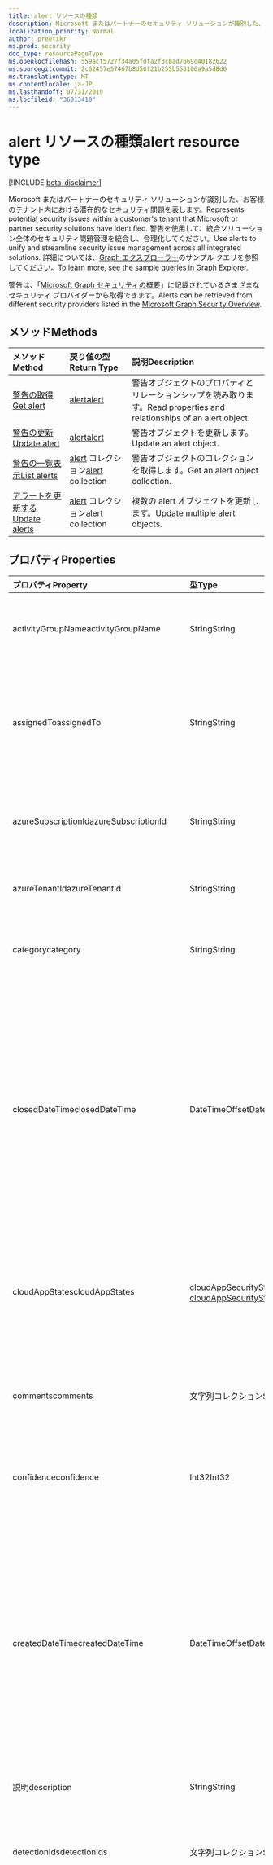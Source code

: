 ```yaml
---
title: alert リソースの種類
description: Microsoft またはパートナーのセキュリティ ソリューションが識別した、お客様のテナント内における潜在的なセキュリティ問題を表します。 警告を使用して、統合ソリューション全体のセキュリティ問題管理を統合し、合理化してください。 詳細については、Graph エクスプローラーのサンプル クエリを参照してください。
localization_priority: Normal
author: preetikr
ms.prod: security
doc_type: resourcePageType
ms.openlocfilehash: 559acf5727f34a05fdfa2f3cbad7669c40182622
ms.sourcegitcommit: 2c62457e57467b8d50f21b255b553106a9a5d8d6
ms.translationtype: MT
ms.contentlocale: ja-JP
ms.lasthandoff: 07/31/2019
ms.locfileid: "36013410"
---
```

# <a name="alert-resource-type"></a><span data-ttu-id="c4a0b-105">alert リソースの種類</span><span class="sxs-lookup"><span data-stu-id="c4a0b-105">alert resource type</span></span>

[!INCLUDE [beta-disclaimer](../../includes/beta-disclaimer.md)]

<span data-ttu-id="c4a0b-106">Microsoft またはパートナーのセキュリティ ソリューションが識別した、お客様のテナント内における潜在的なセキュリティ問題を表します。</span><span class="sxs-lookup"><span data-stu-id="c4a0b-106">Represents potential security issues within a customer's tenant that Microsoft or partner security solutions have identified.</span></span> <span data-ttu-id="c4a0b-107">警告を使用して、統合ソリューション全体のセキュリティ問題管理を統合し、合理化してください。</span><span class="sxs-lookup"><span data-stu-id="c4a0b-107">Use alerts to unify and streamline security issue management across all integrated solutions.</span></span> <span data-ttu-id="c4a0b-108">詳細については、[Graph エクスプローラー](https://developer.microsoft.com/graph/graph-explorer)のサンプル クエリを参照してください。</span><span class="sxs-lookup"><span data-stu-id="c4a0b-108">To learn more, see the sample queries in [Graph Explorer](https://developer.microsoft.com/graph/graph-explorer).</span></span>

<span data-ttu-id="c4a0b-109">警告は、「[Microsoft Graph セキュリティの概要](security-api-overview.md)」に記載されているさまざまなセキュリティ プロバイダーから取得できます。</span><span class="sxs-lookup"><span data-stu-id="c4a0b-109">Alerts can be retrieved from different security providers listed in the [Microsoft Graph Security Overview](security-api-overview.md).</span></span>

## <a name="methods"></a><span data-ttu-id="c4a0b-110">メソッド</span><span class="sxs-lookup"><span data-stu-id="c4a0b-110">Methods</span></span>

| <span data-ttu-id="c4a0b-111">メソッド</span><span class="sxs-lookup"><span data-stu-id="c4a0b-111">Method</span></span>   | <span data-ttu-id="c4a0b-112">戻り値の型</span><span class="sxs-lookup"><span data-stu-id="c4a0b-112">Return Type</span></span>|<span data-ttu-id="c4a0b-113">説明</span><span class="sxs-lookup"><span data-stu-id="c4a0b-113">Description</span></span>|
|:---------------|:--------|:----------|
|[<span data-ttu-id="c4a0b-114">警告の取得</span><span class="sxs-lookup"><span data-stu-id="c4a0b-114">Get alert</span></span>](../api/alert-get.md) | [<span data-ttu-id="c4a0b-115">alert</span><span class="sxs-lookup"><span data-stu-id="c4a0b-115">alert</span></span>](alert.md) |<span data-ttu-id="c4a0b-116">警告オブジェクトのプロパティとリレーションシップを読み取ります。</span><span class="sxs-lookup"><span data-stu-id="c4a0b-116">Read properties and relationships of an alert object.</span></span>|
|[<span data-ttu-id="c4a0b-117">警告の更新</span><span class="sxs-lookup"><span data-stu-id="c4a0b-117">Update alert</span></span>](../api/alert-update.md) | [<span data-ttu-id="c4a0b-118">alert</span><span class="sxs-lookup"><span data-stu-id="c4a0b-118">alert</span></span>](alert.md) |<span data-ttu-id="c4a0b-119">警告オブジェクトを更新します。</span><span class="sxs-lookup"><span data-stu-id="c4a0b-119">Update an alert object.</span></span> |
|[<span data-ttu-id="c4a0b-120">警告の一覧表示</span><span class="sxs-lookup"><span data-stu-id="c4a0b-120">List alerts</span></span>](../api/alert-list.md) | <span data-ttu-id="c4a0b-121">[alert](alert.md) コレクション</span><span class="sxs-lookup"><span data-stu-id="c4a0b-121">[alert](alert.md) collection</span></span> |<span data-ttu-id="c4a0b-122">警告オブジェクトのコレクションを取得します。</span><span class="sxs-lookup"><span data-stu-id="c4a0b-122">Get an alert object collection.</span></span>|
|[<span data-ttu-id="c4a0b-123">アラートを更新する</span><span class="sxs-lookup"><span data-stu-id="c4a0b-123">Update alerts</span></span>](../api/alert-updatealerts.md)|<span data-ttu-id="c4a0b-124">[alert](alert.md) コレクション</span><span class="sxs-lookup"><span data-stu-id="c4a0b-124">[alert](alert.md) collection</span></span>|<span data-ttu-id="c4a0b-125">複数の alert オブジェクトを更新します。</span><span class="sxs-lookup"><span data-stu-id="c4a0b-125">Update multiple alert objects.</span></span>|

## <a name="properties"></a><span data-ttu-id="c4a0b-126">プロパティ</span><span class="sxs-lookup"><span data-stu-id="c4a0b-126">Properties</span></span>

| <span data-ttu-id="c4a0b-127">プロパティ</span><span class="sxs-lookup"><span data-stu-id="c4a0b-127">Property</span></span>   | <span data-ttu-id="c4a0b-128">型</span><span class="sxs-lookup"><span data-stu-id="c4a0b-128">Type</span></span>|<span data-ttu-id="c4a0b-129">説明</span><span class="sxs-lookup"><span data-stu-id="c4a0b-129">Description</span></span>|
|:---------------|:--------|:----------|
|<span data-ttu-id="c4a0b-130">activityGroupName</span><span class="sxs-lookup"><span data-stu-id="c4a0b-130">activityGroupName</span></span>|<span data-ttu-id="c4a0b-131">String</span><span class="sxs-lookup"><span data-stu-id="c4a0b-131">String</span></span>|<span data-ttu-id="c4a0b-132">この警告に起因するアクティビティ グループ (攻撃者) の名前またはエイリアス。</span><span class="sxs-lookup"><span data-stu-id="c4a0b-132">Name or alias of the activity group (attacker) this alert is attributed to.</span></span>|
|<span data-ttu-id="c4a0b-133">assignedTo</span><span class="sxs-lookup"><span data-stu-id="c4a0b-133">assignedTo</span></span>|<span data-ttu-id="c4a0b-134">String</span><span class="sxs-lookup"><span data-stu-id="c4a0b-134">String</span></span>|<span data-ttu-id="c4a0b-135">トリアージ、調査、修復のために警告が割り当てられているアナリストの名前です ([更新](../api/alert-update.md)をサポートしています)。</span><span class="sxs-lookup"><span data-stu-id="c4a0b-135">Name of the analyst the alert is assigned to for triage, investigation, or remediation (supports [update](../api/alert-update.md)).</span></span>|
|<span data-ttu-id="c4a0b-136">azureSubscriptionId</span><span class="sxs-lookup"><span data-stu-id="c4a0b-136">azureSubscriptionId</span></span>|<span data-ttu-id="c4a0b-137">String</span><span class="sxs-lookup"><span data-stu-id="c4a0b-137">String</span></span>|<span data-ttu-id="c4a0b-138">Azure サブスクリプション ID (この警告が Azure リソースに関連している場合に提示されます)。</span><span class="sxs-lookup"><span data-stu-id="c4a0b-138">Azure subscription ID, present if this alert is related to an Azure resource.</span></span>|
|<span data-ttu-id="c4a0b-139">azureTenantId</span><span class="sxs-lookup"><span data-stu-id="c4a0b-139">azureTenantId</span></span> |<span data-ttu-id="c4a0b-140">String</span><span class="sxs-lookup"><span data-stu-id="c4a0b-140">String</span></span>|<span data-ttu-id="c4a0b-141">Azure Active Directory テナント ID。</span><span class="sxs-lookup"><span data-stu-id="c4a0b-141">Azure Active Directory tenant ID.</span></span> <span data-ttu-id="c4a0b-142">必須です。</span><span class="sxs-lookup"><span data-stu-id="c4a0b-142">Required.</span></span> |
|<span data-ttu-id="c4a0b-143">category</span><span class="sxs-lookup"><span data-stu-id="c4a0b-143">category</span></span>|<span data-ttu-id="c4a0b-144">String</span><span class="sxs-lookup"><span data-stu-id="c4a0b-144">String</span></span>|<span data-ttu-id="c4a0b-145">警告のカテゴリ (たとえば、credentialTheft、ransomware など)。</span><span class="sxs-lookup"><span data-stu-id="c4a0b-145">Category of the alert (for example, credentialTheft, ransomware, etc.).</span></span>|
|<span data-ttu-id="c4a0b-146">closedDateTime</span><span class="sxs-lookup"><span data-stu-id="c4a0b-146">closedDateTime</span></span>|<span data-ttu-id="c4a0b-147">DateTimeOffset</span><span class="sxs-lookup"><span data-stu-id="c4a0b-147">DateTimeOffset</span></span>|<span data-ttu-id="c4a0b-148">警告が閉じられた時刻。</span><span class="sxs-lookup"><span data-stu-id="c4a0b-148">Time at which the alert was closed.</span></span> <span data-ttu-id="c4a0b-149">Timestamp 型は、ISO 8601 形式を使用して日付と時刻の情報を表します。これは常に UTC 時間です。</span><span class="sxs-lookup"><span data-stu-id="c4a0b-149">The Timestamp type represents date and time information using ISO 8601 format and is always in UTC time.</span></span> <span data-ttu-id="c4a0b-150">たとえば、2014 年 1 月 1 日午前 0 時 (UTC) は、`'2014-01-01T00:00:00Z'` のようになります ([更新](../api/alert-update.md)をサポートしています)。</span><span class="sxs-lookup"><span data-stu-id="c4a0b-150">For example, midnight UTC on Jan 1, 2014 would look like this: `'2014-01-01T00:00:00Z'` (supports [update](../api/alert-update.md)).</span></span>|
|<span data-ttu-id="c4a0b-151">cloudAppStates</span><span class="sxs-lookup"><span data-stu-id="c4a0b-151">cloudAppStates</span></span>|<span data-ttu-id="c4a0b-152">[cloudAppSecurityState](cloudappsecuritystate.md) コレクション</span><span class="sxs-lookup"><span data-stu-id="c4a0b-152">[cloudAppSecurityState](cloudappsecuritystate.md) collection</span></span>|<span data-ttu-id="c4a0b-153">この警告に関連するクラウド アプリケーションについて、プロバイダーによって生成されるセキュリティ関連のステートフル情報。</span><span class="sxs-lookup"><span data-stu-id="c4a0b-153">Security-related stateful information generated by the provider about the cloud application/s related to this alert.</span></span>|
|<span data-ttu-id="c4a0b-154">comments</span><span class="sxs-lookup"><span data-stu-id="c4a0b-154">comments</span></span>|<span data-ttu-id="c4a0b-155">文字列コレクション</span><span class="sxs-lookup"><span data-stu-id="c4a0b-155">String collection</span></span>|<span data-ttu-id="c4a0b-156">警告に対する顧客提供のコメント (顧客警告管理の場合) ([更新](../api/alert-update.md)をサポートしています)。</span><span class="sxs-lookup"><span data-stu-id="c4a0b-156">Customer-provided comments on alert (for customer alert management) (supports [update](../api/alert-update.md)).</span></span>|
|<span data-ttu-id="c4a0b-157">confidence</span><span class="sxs-lookup"><span data-stu-id="c4a0b-157">confidence</span></span>|<span data-ttu-id="c4a0b-158">Int32</span><span class="sxs-lookup"><span data-stu-id="c4a0b-158">Int32</span></span>|<span data-ttu-id="c4a0b-159">検出ロジックの信頼性 (1 ～ 100 のパーセンテージ値)。</span><span class="sxs-lookup"><span data-stu-id="c4a0b-159">Confidence of the detection logic (percentage between 1-100).</span></span>|
|<span data-ttu-id="c4a0b-160">createdDateTime</span><span class="sxs-lookup"><span data-stu-id="c4a0b-160">createdDateTime</span></span> |<span data-ttu-id="c4a0b-161">DateTimeOffset</span><span class="sxs-lookup"><span data-stu-id="c4a0b-161">DateTimeOffset</span></span>|<span data-ttu-id="c4a0b-162">警告が警告プロバイダーによって作成された時刻。</span><span class="sxs-lookup"><span data-stu-id="c4a0b-162">Time at which the alert was created by the alert provider.</span></span> <span data-ttu-id="c4a0b-163">Timestamp 型は、ISO 8601 形式を使用して日付と時刻の情報を表します。これは常に UTC 時間です。</span><span class="sxs-lookup"><span data-stu-id="c4a0b-163">The Timestamp type represents date and time information using ISO 8601 format and is always in UTC time.</span></span> <span data-ttu-id="c4a0b-164">たとえば、2014 年 1 月 1 日午前 0 時 (UTC) は、次のようになります。`'2014-01-01T00:00:00Z'`</span><span class="sxs-lookup"><span data-stu-id="c4a0b-164">For example, midnight UTC on Jan 1, 2014 would look like this: `'2014-01-01T00:00:00Z'`.</span></span> <span data-ttu-id="c4a0b-165">必須です。</span><span class="sxs-lookup"><span data-stu-id="c4a0b-165">Required.</span></span>|
|<span data-ttu-id="c4a0b-166">説明</span><span class="sxs-lookup"><span data-stu-id="c4a0b-166">description</span></span>|<span data-ttu-id="c4a0b-167">String</span><span class="sxs-lookup"><span data-stu-id="c4a0b-167">String</span></span>|<span data-ttu-id="c4a0b-168">警告の説明。</span><span class="sxs-lookup"><span data-stu-id="c4a0b-168">Alert description.</span></span>|
|<span data-ttu-id="c4a0b-169">detectionIds</span><span class="sxs-lookup"><span data-stu-id="c4a0b-169">detectionIds</span></span>|<span data-ttu-id="c4a0b-170">文字列コレクション</span><span class="sxs-lookup"><span data-stu-id="c4a0b-170">String collection</span></span>|<span data-ttu-id="c4a0b-171">この警告エンティティに関連する警告のセット (各警告は個別のレコードとして SIEM にプッシュされます)。</span><span class="sxs-lookup"><span data-stu-id="c4a0b-171">Set of alerts related to this alert entity (each alert is pushed to the SIEM as a separate record).</span></span>|
|<span data-ttu-id="c4a0b-172">eventDateTime</span><span class="sxs-lookup"><span data-stu-id="c4a0b-172">eventDateTime</span></span> |<span data-ttu-id="c4a0b-173">DateTimeOffset</span><span class="sxs-lookup"><span data-stu-id="c4a0b-173">DateTimeOffset</span></span>|<span data-ttu-id="c4a0b-174">警告を生成するトリガーとして処理されるイベントの発生時刻。</span><span class="sxs-lookup"><span data-stu-id="c4a0b-174">Time at which the event(s) that served as the trigger(s) to generate the alert occurred.</span></span> <span data-ttu-id="c4a0b-175">Timestamp 型は、ISO 8601 形式を使用して日付と時刻の情報を表します。これは常に UTC 時間です。</span><span class="sxs-lookup"><span data-stu-id="c4a0b-175">The Timestamp type represents date and time information using ISO 8601 format and is always in UTC time.</span></span> <span data-ttu-id="c4a0b-176">たとえば、2014 年 1 月 1 日午前 0 時 (UTC) は、次のようになります。`'2014-01-01T00:00:00Z'`</span><span class="sxs-lookup"><span data-stu-id="c4a0b-176">For example, midnight UTC on Jan 1, 2014 would look like this: `'2014-01-01T00:00:00Z'`.</span></span> <span data-ttu-id="c4a0b-177">必須です。</span><span class="sxs-lookup"><span data-stu-id="c4a0b-177">Required.</span></span>|
|<span data-ttu-id="c4a0b-178">feedback</span><span class="sxs-lookup"><span data-stu-id="c4a0b-178">feedback</span></span>|<span data-ttu-id="c4a0b-179">alertFeedback</span><span class="sxs-lookup"><span data-stu-id="c4a0b-179">alertFeedback</span></span>|<span data-ttu-id="c4a0b-180">警告に関するアナリストのフィードバック。</span><span class="sxs-lookup"><span data-stu-id="c4a0b-180">Analyst feedback on the alert.</span></span> <span data-ttu-id="c4a0b-181">使用可能な値は、`unknown`、`truePositive`、`falsePositive`、`benignPositive` です。</span><span class="sxs-lookup"><span data-stu-id="c4a0b-181">Possible values are: `unknown`, `truePositive`, `falsePositive`, `benignPositive`.</span></span> <span data-ttu-id="c4a0b-182">([更新](../api/alert-update.md)をサポートしています)</span><span class="sxs-lookup"><span data-stu-id="c4a0b-182">(supports [update](../api/alert-update.md))</span></span>|
|<span data-ttu-id="c4a0b-183">fileStates</span><span class="sxs-lookup"><span data-stu-id="c4a0b-183">fileStates</span></span>|<span data-ttu-id="c4a0b-184">[fileSecurityState](filesecuritystate.md) コレクション</span><span class="sxs-lookup"><span data-stu-id="c4a0b-184">[fileSecurityState](filesecuritystate.md) collection</span></span>|<span data-ttu-id="c4a0b-185">この警告に関連するファイルについて、プロバイダーによって生成されるセキュリティ関連のステートフル情報。</span><span class="sxs-lookup"><span data-stu-id="c4a0b-185">Security-related stateful information generated by the provider about the file(s) related to this alert.</span></span>|
|<span data-ttu-id="c4a0b-186">履歴の状態</span><span class="sxs-lookup"><span data-stu-id="c4a0b-186">historyStates</span></span>|<span data-ttu-id="c4a0b-187">[alertHistoryState](alerthistorystate.md)コレクション</span><span class="sxs-lookup"><span data-stu-id="c4a0b-187">[alertHistoryState](alerthistorystate.md) collection</span></span>| <span data-ttu-id="c4a0b-188">**AlertHistoryStates**のコレクション。通知に対して行われたすべての更新の監査ログを構成します。</span><span class="sxs-lookup"><span data-stu-id="c4a0b-188">A collection of **alertHistoryStates** comprising an audit log of all updates made to an alert.</span></span> |
|<span data-ttu-id="c4a0b-189">hostStates</span><span class="sxs-lookup"><span data-stu-id="c4a0b-189">hostStates</span></span>|<span data-ttu-id="c4a0b-190">[hostSecurityState](hostsecuritystate.md) コレクション</span><span class="sxs-lookup"><span data-stu-id="c4a0b-190">[hostSecurityState](hostsecuritystate.md) collection</span></span>|<span data-ttu-id="c4a0b-191">この警告に関連するホストについて、プロバイダーによって生成されるセキュリティ関連のステートフル情報。</span><span class="sxs-lookup"><span data-stu-id="c4a0b-191">Security-related stateful information generated by the provider about the host(s) related to this alert.</span></span>|
|<span data-ttu-id="c4a0b-192">id</span><span class="sxs-lookup"><span data-stu-id="c4a0b-192">id</span></span> |<span data-ttu-id="c4a0b-193">String</span><span class="sxs-lookup"><span data-stu-id="c4a0b-193">String</span></span>|<span data-ttu-id="c4a0b-194">プロバイダーによって生成された GUID/一意の識別子。</span><span class="sxs-lookup"><span data-stu-id="c4a0b-194">Provider-generated GUID/unique identifier.</span></span> <span data-ttu-id="c4a0b-195">読み取り専用です。</span><span class="sxs-lookup"><span data-stu-id="c4a0b-195">Read-only.</span></span> <span data-ttu-id="c4a0b-196">必須です。</span><span class="sxs-lookup"><span data-stu-id="c4a0b-196">Required.</span></span>|
|<span data-ttu-id="c4a0b-197">lastModifiedDateTime</span><span class="sxs-lookup"><span data-stu-id="c4a0b-197">lastModifiedDateTime</span></span>|<span data-ttu-id="c4a0b-198">DateTimeOffset</span><span class="sxs-lookup"><span data-stu-id="c4a0b-198">DateTimeOffset</span></span>|<span data-ttu-id="c4a0b-199">警告エンティティが最後に変更された時刻。</span><span class="sxs-lookup"><span data-stu-id="c4a0b-199">Time at which the alert entity was last modified.</span></span> <span data-ttu-id="c4a0b-200">Timestamp 型は、ISO 8601 形式を使用して日付と時刻の情報を表します。これは常に UTC 時間です。</span><span class="sxs-lookup"><span data-stu-id="c4a0b-200">The Timestamp type represents date and time information using ISO 8601 format and is always in UTC time.</span></span> <span data-ttu-id="c4a0b-201">たとえば、2014 年 1 月 1 日午前 0 時 (UTC) は、次のようになります。`'2014-01-01T00:00:00Z'`</span><span class="sxs-lookup"><span data-stu-id="c4a0b-201">For example, midnight UTC on Jan 1, 2014 would look like this: `'2014-01-01T00:00:00Z'`.</span></span>|
|<span data-ttu-id="c4a0b-202">malwareStates</span><span class="sxs-lookup"><span data-stu-id="c4a0b-202">malwareStates</span></span>|<span data-ttu-id="c4a0b-203">[malwareState](malwarestate.md) コレクション</span><span class="sxs-lookup"><span data-stu-id="c4a0b-203">[malwareState](malwarestate.md) collection</span></span>|<span data-ttu-id="c4a0b-204">この警告に関連したマルウェアについての脅威インテリジェンス。</span><span class="sxs-lookup"><span data-stu-id="c4a0b-204">Threat Intelligence pertaining to malware related to this alert.</span></span>|
|<span data-ttu-id="c4a0b-205">networkConnections</span><span class="sxs-lookup"><span data-stu-id="c4a0b-205">networkConnections</span></span>|<span data-ttu-id="c4a0b-206">[networkConnection](networkconnection.md) コレクション</span><span class="sxs-lookup"><span data-stu-id="c4a0b-206">[networkConnection](networkconnection.md) collection</span></span>|<span data-ttu-id="c4a0b-207">この警告に関連するネットワーク接続について、プロバイダーによって生成されるセキュリティ関連のステートフル情報。</span><span class="sxs-lookup"><span data-stu-id="c4a0b-207">Security-related stateful information generated by the provider about the network connection(s) related to this alert.</span></span>|
|<span data-ttu-id="c4a0b-208">processes</span><span class="sxs-lookup"><span data-stu-id="c4a0b-208">processes</span></span>|<span data-ttu-id="c4a0b-209">[process](process.md) コレクション</span><span class="sxs-lookup"><span data-stu-id="c4a0b-209">[process](process.md) collection</span></span>|<span data-ttu-id="c4a0b-210">この警告に関連するプロセスについて、プロバイダーによって生成されるセキュリティ関連のステートフル情報。</span><span class="sxs-lookup"><span data-stu-id="c4a0b-210">Security-related stateful information generated by the provider about the process or processes related to this alert.</span></span>|
|<span data-ttu-id="c4a0b-211">recommendedActions</span><span class="sxs-lookup"><span data-stu-id="c4a0b-211">recommendedActions</span></span>|<span data-ttu-id="c4a0b-212">文字列コレクション</span><span class="sxs-lookup"><span data-stu-id="c4a0b-212">String collection</span></span>|<span data-ttu-id="c4a0b-213">警告の結果として実行する仕入先/プロバイダー推奨アクション (たとえば、マシンの分離、enforce2FA、再イメージ化ホスト)。</span><span class="sxs-lookup"><span data-stu-id="c4a0b-213">Vendor/provider recommended action(s) to take as a result of the alert (for example, isolate machine, enforce2FA, reimage host).</span></span>|
|<span data-ttu-id="c4a0b-214">registryKeyStates</span><span class="sxs-lookup"><span data-stu-id="c4a0b-214">registryKeyStates</span></span>|<span data-ttu-id="c4a0b-215">[registryKeyState](registrykeystate.md) コレクション</span><span class="sxs-lookup"><span data-stu-id="c4a0b-215">[registryKeyState](registrykeystate.md) collection</span></span>|<span data-ttu-id="c4a0b-216">この警告に関連するレジストリ キーについて、プロバイダーによって生成されるセキュリティ関連のステートフル情報。</span><span class="sxs-lookup"><span data-stu-id="c4a0b-216">Security-related stateful information generated by the provider about the registry keys related to this alert.</span></span>|
|<span data-ttu-id="c4a0b-217">severity</span><span class="sxs-lookup"><span data-stu-id="c4a0b-217">severity</span></span> |<span data-ttu-id="c4a0b-218">alertSeverity</span><span class="sxs-lookup"><span data-stu-id="c4a0b-218">alertSeverity</span></span>|<span data-ttu-id="c4a0b-219">警告の重要度 - 仕入先/プロバイダーが設定します。</span><span class="sxs-lookup"><span data-stu-id="c4a0b-219">Alert severity - set by vendor/provider.</span></span> <span data-ttu-id="c4a0b-220">可能な値は、`unknown`、`informational`、`low`、`medium`、`high` です。</span><span class="sxs-lookup"><span data-stu-id="c4a0b-220">Possible values are: `unknown`, `informational`, `low`, `medium`, `high`.</span></span> <span data-ttu-id="c4a0b-221">必須です。</span><span class="sxs-lookup"><span data-stu-id="c4a0b-221">Required.</span></span>|
|<span data-ttu-id="c4a0b-222">sourceMaterials</span><span class="sxs-lookup"><span data-stu-id="c4a0b-222">sourceMaterials</span></span>|<span data-ttu-id="c4a0b-223">String コレクション</span><span class="sxs-lookup"><span data-stu-id="c4a0b-223">String collection</span></span>|<span data-ttu-id="c4a0b-224">警告に関連するソース マテリアルへのハイパーリンク (URI)、たとえば、プロバイダーの警告やログ検索のためのユーザー インターフェイスなど。</span><span class="sxs-lookup"><span data-stu-id="c4a0b-224">Hyperlinks (URIs) to the source material related to the alert, for example, provider's user interface for alerts or log search, etc.</span></span>|
|<span data-ttu-id="c4a0b-225">status</span><span class="sxs-lookup"><span data-stu-id="c4a0b-225">status</span></span> |<span data-ttu-id="c4a0b-226">alertStatus</span><span class="sxs-lookup"><span data-stu-id="c4a0b-226">alertStatus</span></span>|<span data-ttu-id="c4a0b-227">警告のライフサイクル ステータス (ステージ)。</span><span class="sxs-lookup"><span data-stu-id="c4a0b-227">Alert lifecycle status (stage).</span></span> <span data-ttu-id="c4a0b-228">使用可能な値は、`unknown`、`newAlert`、`inProgress`、`resolved` です。</span><span class="sxs-lookup"><span data-stu-id="c4a0b-228">Possible values are: `unknown`, `newAlert`, `inProgress`, `resolved`.</span></span> <span data-ttu-id="c4a0b-229">([更新](../api/alert-update.md)をサポートしています)。</span><span class="sxs-lookup"><span data-stu-id="c4a0b-229">(supports [update](../api/alert-update.md)).</span></span> <span data-ttu-id="c4a0b-230">必須です。</span><span class="sxs-lookup"><span data-stu-id="c4a0b-230">Required.</span></span>|
|<span data-ttu-id="c4a0b-231">タグ</span><span class="sxs-lookup"><span data-stu-id="c4a0b-231">tags</span></span>|<span data-ttu-id="c4a0b-232">String collection</span><span class="sxs-lookup"><span data-stu-id="c4a0b-232">String collection</span></span>|<span data-ttu-id="c4a0b-233">警告に適用でき、フィルター条件として使用できるユーザー定義可能なラベル (例 "HVA"、"SAW" など) ([更新](../api/alert-update.md)をサポートしています)。</span><span class="sxs-lookup"><span data-stu-id="c4a0b-233">User-definable labels that can be applied to an alert and can serve as filter conditions (for example "HVA", "SAW", etc.) (supports [update](../api/alert-update.md)).</span></span>|
|<span data-ttu-id="c4a0b-234">title</span><span class="sxs-lookup"><span data-stu-id="c4a0b-234">title</span></span> |<span data-ttu-id="c4a0b-235">String</span><span class="sxs-lookup"><span data-stu-id="c4a0b-235">String</span></span>|<span data-ttu-id="c4a0b-236">警告タイトル。</span><span class="sxs-lookup"><span data-stu-id="c4a0b-236">Alert title.</span></span> <span data-ttu-id="c4a0b-237">必須です。</span><span class="sxs-lookup"><span data-stu-id="c4a0b-237">Required.</span></span>|
|<span data-ttu-id="c4a0b-238">triggers</span><span class="sxs-lookup"><span data-stu-id="c4a0b-238">triggers</span></span>|<span data-ttu-id="c4a0b-239">[alertTrigger](alerttrigger.md) コレクション</span><span class="sxs-lookup"><span data-stu-id="c4a0b-239">[alertTrigger](alerttrigger.md) collection</span></span>|<span data-ttu-id="c4a0b-240">警告をトリガーした特定のプロパティ (警告に表示されるプロパティ) に関するセキュリティ関連の情報。</span><span class="sxs-lookup"><span data-stu-id="c4a0b-240">Security-related information about the specific properties that triggered the alert (properties appearing in the alert).</span></span> <span data-ttu-id="c4a0b-241">警告には、複数のユーザー、ホスト、ファイル、IP アドレスに関する情報が含まれる場合があります。</span><span class="sxs-lookup"><span data-stu-id="c4a0b-241">Alerts might contain information about multiple users, hosts, files, ip addresses.</span></span> <span data-ttu-id="c4a0b-242">このフィールドは、警告の生成をトリガーしたプロパティを示します。</span><span class="sxs-lookup"><span data-stu-id="c4a0b-242">This field indicates which properties triggered the alert generation.</span></span>|
|<span data-ttu-id="c4a0b-243">userStates</span><span class="sxs-lookup"><span data-stu-id="c4a0b-243">userStates</span></span>|<span data-ttu-id="c4a0b-244">[userSecurityState](usersecuritystate.md) コレクション</span><span class="sxs-lookup"><span data-stu-id="c4a0b-244">[userSecurityState](usersecuritystate.md) collection</span></span>|<span data-ttu-id="c4a0b-245">この警告に関連するユーザー アカウントについて、プロバイダーによって生成されるセキュリティ関連のステートフル情報。</span><span class="sxs-lookup"><span data-stu-id="c4a0b-245">Security-related stateful information generated by the provider about the user accounts related to this alert.</span></span>|
|<span data-ttu-id="c4a0b-246">vendorInformation</span><span class="sxs-lookup"><span data-stu-id="c4a0b-246">vendorInformation</span></span> |[<span data-ttu-id="c4a0b-247">securityVendorInformation</span><span class="sxs-lookup"><span data-stu-id="c4a0b-247">securityVendorInformation</span></span>](securityvendorinformation.md)|<span data-ttu-id="c4a0b-248">セキュリティ製品/サービスの仕入先、プロバイダー、サブプロバイダーに関する詳細を含む複合型 (たとえば、仕入先 = Microsoft、プロバイダー = Windows Defender ATP、サブプロバイダー = AppLocker)。</span><span class="sxs-lookup"><span data-stu-id="c4a0b-248">Complex type containing details about the security product/service vendor, provider, and subprovider (for example, vendor=Microsoft; provider=Windows Defender ATP; subProvider=AppLocker).</span></span> <span data-ttu-id="c4a0b-249">必須です。</span><span class="sxs-lookup"><span data-stu-id="c4a0b-249">Required.</span></span>|
|<span data-ttu-id="c4a0b-250">vulnerabilityStates</span><span class="sxs-lookup"><span data-stu-id="c4a0b-250">vulnerabilityStates</span></span>|<span data-ttu-id="c4a0b-251">[vulnerabilityState](vulnerabilitystate.md) コレクション</span><span class="sxs-lookup"><span data-stu-id="c4a0b-251">[vulnerabilityState](vulnerabilitystate.md) collection</span></span>|<span data-ttu-id="c4a0b-252">この警告に関連した 1 つかそれ以上の脆弱性についての脅威インテリジェンス。</span><span class="sxs-lookup"><span data-stu-id="c4a0b-252">Threat intelligence pertaining to one or more vulnerabilities related to this alert.</span></span>|

## <a name="relationships"></a><span data-ttu-id="c4a0b-253">関係</span><span class="sxs-lookup"><span data-stu-id="c4a0b-253">Relationships</span></span>

<span data-ttu-id="c4a0b-254">なし。</span><span class="sxs-lookup"><span data-stu-id="c4a0b-254">None.</span></span>

## <a name="json-representation"></a><span data-ttu-id="c4a0b-255">JSON 表記</span><span class="sxs-lookup"><span data-stu-id="c4a0b-255">JSON representation</span></span>

<span data-ttu-id="c4a0b-256">リソースの JSON 表記を次に示します。</span><span class="sxs-lookup"><span data-stu-id="c4a0b-256">The following is a JSON representation of the resource.</span></span>

<!-- {
  "blockType": "resource",
  "optionalProperties": [

  ],
  "@odata.type": "microsoft.graph.alert"
}-->

```json
{
  "activityGroupName": "String",
  "assignedTo": "String",
  "azureSubscriptionId": "String",
  "azureTenantId": "String",
  "category": "String",
  "closedDateTime": "String (timestamp)",
  "cloudAppStates": [{"@odata.type": "microsoft.graph.cloudAppSecurityState"}],
  "comments": ["String"],
  "confidence": 1024,
  "createdDateTime": "String (timestamp)",
  "description": "String",
  "detectionIds": ["String"],
  "eventDateTime": "String (timestamp)",
  "feedback": "@odata.type: microsoft.graph.alertFeedback",
  "fileStates": [{"@odata.type": "microsoft.graph.fileSecurityState"}],
  "historyStates": [{"@odata.type": "microsoft.graph.alertHistoryState"}],
  "hostStates": [{"@odata.type": "microsoft.graph.hostSecurityState"}],
  "id": "String (identifier)",
  "lastModifiedDateTime": "String (timestamp)",
  "malwareStates": [{"@odata.type": "microsoft.graph.malwareState"}],
  "networkConnections": [{"@odata.type": "microsoft.graph.networkConnection"}],
  "processes": [{"@odata.type": "microsoft.graph.process"}],
  "recommendedActions": ["String"],
  "registryKeyStates": [{"@odata.type": "microsoft.graph.registryKeyState"}],
  "severity": "@odata.type: microsoft.graph.alertSeverity",
  "sourceMaterials": ["String"],
  "status": "@odata.type: microsoft.graph.alertStatus",
  "tags": ["String"],
  "title": "String",
  "triggers": [{"@odata.type": "microsoft.graph.alertTrigger"}],
  "userStates": [{"@odata.type": "microsoft.graph.userSecurityState"}],
  "vendorInformation": {"@odata.type": "microsoft.graph.securityVendorInformation"},
  "vulnerabilityStates": [{"@odata.type": "microsoft.graph.vulnerabilityState"}]
}

```

<!-- uuid: 8fcb5dbc-d5aa-4681-8e31-b001d5168d79
2015-10-25 14:57:30 UTC -->
<!--
{
  "type": "#page.annotation",
  "description": "alert resource",
  "keywords": "",
  "section": "documentation",
  "tocPath": "",
  "suppressions": []
}
-->
